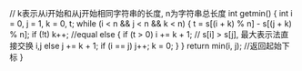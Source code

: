 // k表示从i开始和从j开始相同字符串的长度, n为字符串总长度 
int getmin()
{
	int i = 0, j = 1, k = 0, t;
	while (i < n && j < n && k < n)
	{
		t = s[(i + k) % n] - s[(j + k) % n];
		if (!t) k++; //equal 
		else
		{
			if (t > 0) i += k + 1; // s[i] > s[j], 最大表示法直接交换 i,j 
			else j += k + 1;
			if (i == j) j++;
			k = 0;
		}
	}
	return min(i, j); //返回起始下标 
}